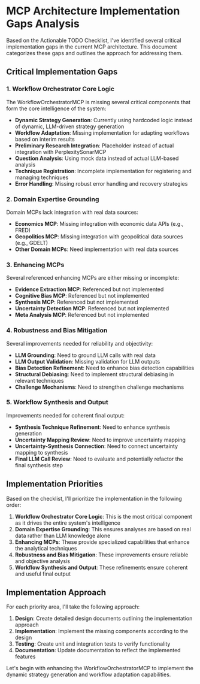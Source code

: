 # MCP Architecture Implementation Gaps Analysis

Based on the Actionable TODO Checklist, I've identified several critical implementation gaps in the current MCP architecture. This document categorizes these gaps and outlines the approach for addressing them.

## Critical Implementation Gaps

### 1. Workflow Orchestrator Core Logic

The WorkflowOrchestratorMCP is missing several critical components that form the core intelligence of the system:

- **Dynamic Strategy Generation**: Currently using hardcoded logic instead of dynamic, LLM-driven strategy generation
- **Workflow Adaptation**: Missing implementation for adapting workflows based on interim results
- **Preliminary Research Integration**: Placeholder instead of actual integration with PerplexitySonarMCP
- **Question Analysis**: Using mock data instead of actual LLM-based analysis
- **Technique Registration**: Incomplete implementation for registering and managing techniques
- **Error Handling**: Missing robust error handling and recovery strategies

### 2. Domain Expertise Grounding

Domain MCPs lack integration with real data sources:

- **Economics MCP**: Missing integration with economic data APIs (e.g., FRED)
- **Geopolitics MCP**: Missing integration with geopolitical data sources (e.g., GDELT)
- **Other Domain MCPs**: Need implementation with real data sources

### 3. Enhancing MCPs

Several referenced enhancing MCPs are either missing or incomplete:

- **Evidence Extraction MCP**: Referenced but not implemented
- **Cognitive Bias MCP**: Referenced but not implemented
- **Synthesis MCP**: Referenced but not implemented
- **Uncertainty Detection MCP**: Referenced but not implemented
- **Meta Analysis MCP**: Referenced but not implemented

### 4. Robustness and Bias Mitigation

Several improvements needed for reliability and objectivity:

- **LLM Grounding**: Need to ground LLM calls with real data
- **LLM Output Validation**: Missing validation for LLM outputs
- **Bias Detection Refinement**: Need to enhance bias detection capabilities
- **Structural Debiasing**: Need to implement structural debiasing in relevant techniques
- **Challenge Mechanisms**: Need to strengthen challenge mechanisms

### 5. Workflow Synthesis and Output

Improvements needed for coherent final output:

- **Synthesis Technique Refinement**: Need to enhance synthesis generation
- **Uncertainty Mapping Review**: Need to improve uncertainty mapping
- **Uncertainty-Synthesis Connection**: Need to connect uncertainty mapping to synthesis
- **Final LLM Call Review**: Need to evaluate and potentially refactor the final synthesis step

## Implementation Priorities

Based on the checklist, I'll prioritize the implementation in the following order:

1. **Workflow Orchestrator Core Logic**: This is the most critical component as it drives the entire system's intelligence
2. **Domain Expertise Grounding**: This ensures analyses are based on real data rather than LLM knowledge alone
3. **Enhancing MCPs**: These provide specialized capabilities that enhance the analytical techniques
4. **Robustness and Bias Mitigation**: These improvements ensure reliable and objective analysis
5. **Workflow Synthesis and Output**: These refinements ensure coherent and useful final output

## Implementation Approach

For each priority area, I'll take the following approach:

1. **Design**: Create detailed design documents outlining the implementation approach
2. **Implementation**: Implement the missing components according to the design
3. **Testing**: Create unit and integration tests to verify functionality
4. **Documentation**: Update documentation to reflect the implemented features

Let's begin with enhancing the WorkflowOrchestratorMCP to implement the dynamic strategy generation and workflow adaptation capabilities.
